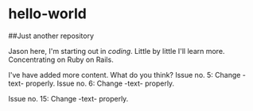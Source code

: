 # hello-world
##Just another repository

Jason here, I'm starting out in *coding*. 
Little by little I'll learn more.
Concentrating on Ruby on Rails.

I've have added more content.
What do you think?
Issue no. 5: Change -text- properly.
Issue no. 6: Change -text- properly.

Issue no. 15: Change -text- properly.
